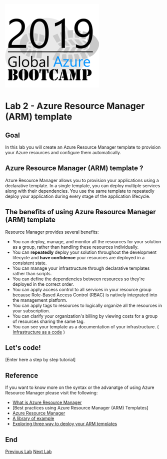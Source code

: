 ![gablogo][gablogo]

# Lab 2 - Azure Resource Manager (ARM) template 

## Goal

In this lab you will create an Azure Resource Manager template to provision your Azure resources and configure them automatically.

## Azure Resource Manager (ARM) template ?

Azure Resource Manager allows you to provision your applications using a declarative template. In a single template, you can deploy multiple services along with their dependencies. You use the same template to repeatedly deploy your application during every stage of the application lifecycle.

## The benefits of using Azure Resource Manager (ARM) template

Resource Manager provides several benefits:

* You can deploy, manage, and monitor all the resources for your solution as a group, rather than handling these resources individually.
* You can **repeatedly** deploy your solution throughout the development lifecycle and **have confidence** your resources are deployed in a consistent state.
* You can manage your infrastructure through declarative templates rather than scripts.
* You can define the dependencies between resources so they're deployed in the correct order.
* You can apply access control to all services in your resource group because Role-Based Access Control (RBAC) is natively integrated into the management platform.
* You can apply tags to resources to logically organize all the resources in your subscription.
* You can clarify your organization's billing by viewing costs for a group of resources sharing the same tag.
* You can see your template as a documentation of your infrastructure.  ( [Infrastructure as a code](https://docs.microsoft.com/en-us/azure/devops/learn/what-is-infrastructure-as-code) )

## Let's code!

[Enter here a step by step tutorial]

## Reference

If you want to know more on the syntax or the advanatge of using Azure Resource Manager please visit the following:

* [What is Azure Resource Manager](https://docs.microsoft.com/en-us/azure/azure-resource-manager/resource-group-overview)
* [Best practices using Azure Resource Manager (ARM) Templates]
* [Azure Resource Manager](https://azure.microsoft.com/en-us/resources/templates/)
* [A library of example](https://github.com/Azure/azure-quickstart-templates)
* [Exploring three way to deploy your ARM templates](http://techgenix.com/deploy-arm-templates/)

## End
[Previous Lab](../Lab1/README.md)
[Next Lab](../Lab3/README.md)

[gablogo]: ../medias/GlobalAzureBootcamp2019.png "Global Azure Bootcamp 2019"
